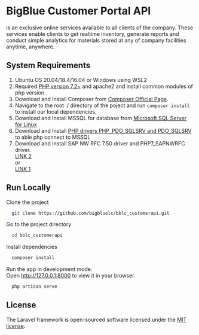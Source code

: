 # BigBlue Customer Portal API

is an exclusive online services available to all clients of the company. These services enable clients to get realtime inventory, generate reports and conduct simple analytics for materials stored at any of company facilities anytime, anywhere.

## System Requirements

1. Ubuntu OS 20.04/18.4/16.04 or Windows using WSL2
2. Required [PHP version 7.2+](https://www.rosehosting.com/blog/how-to-install-php-7-2-on-ubuntu-16-04/) and apache2 and install common modules of php version.
3. Download and Install Composer from [Composer Official Page](https://getcomposer.org/).
4. Navigate to the root ./ directory of the poject and run `composer install` to install our local dependencies.
5. Download and Install MSSQL for database from [Microsoft SQL Server for Linux](https://docs.microsoft.com/en-us/sql/linux/quickstart-install-connect-ubuntu?view=sql-server-ver15)
6. Download and Install [PHP drivers PHP_PDO_SQLSRV and PDO_SQLSRV](https://serverok.in/install-php-drivers-for-microsoft-sql-server-on-ubuntu-php-7-2) to able php connect to MSSQL
7. Download and Install SAP NW RFC 7.50 driver and PHP7_SAPNWRFC driver. \
   [LINK 2](https://blog.csdn.net/daily886/article/details/90051167) \
    or \
   [LINK 1](https://www.silviogarbes.com.br/dicas/php/modulo-sap-nw-rfc-7-50-ou-sap-nw-rfc-7-20-no-php-7-2-em-um-redhat-7-7)

## Run Locally

Clone the project

```bash
  git clone https://github.com/bigbluelc/bblc_customerapi.git
```

Go to the project directory

```bash
  cd bblc_customerapi
```

Install dependencies

```bash
  composer install
```

Run the app in development mode. \
Open http://127.0.0.1:8000 to view it in your browser.

```bash
  php artisan serve
```

## License

The Laravel framework is open-sourced software licensed under the [MIT license](https://opensource.org/licenses/MIT).
